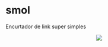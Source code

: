 # smol
Encurtador de link super simples

<p align="center">
  <img src="https://i.imgur.com/0toUuZp.jpg">
</p>
